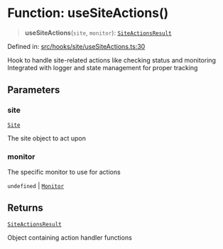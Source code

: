 # Function: useSiteActions()

> **useSiteActions**(`site`, `monitor`): [`SiteActionsResult`](../interfaces/SiteActionsResult.md)

Defined in: [src/hooks/site/useSiteActions.ts:30](https://github.com/Nick2bad4u/Uptime-Watcher/blob/dca5483e793478722cd3e6e125cafcec5fc771f0/src/hooks/site/useSiteActions.ts#L30)

Hook to handle site-related actions like checking status and monitoring
Integrated with logger and state management for proper tracking

## Parameters

### site

[`Site`](../../../../../shared/types/interfaces/Site.md)

The site object to act upon

### monitor

The specific monitor to use for actions

`undefined` | [`Monitor`](../../../../../shared/types/interfaces/Monitor.md)

## Returns

[`SiteActionsResult`](../interfaces/SiteActionsResult.md)

Object containing action handler functions
